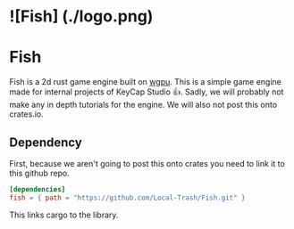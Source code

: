 # ![Fish] (./logo.png)

# Fish
Fish is a 2d rust game engine built on [wgpu](https://wgpu.rs). This is a simple game engine made for internal projects of KeyCap Studio :thumbsup:. Sadly, we will probably not make any in depth tutorials for the engine. We will also not post this onto crates.io. 

## Dependency
First, because we aren't going to post this onto crates you need to link it to this github repo. 
```toml
[dependencies]
fish = { path = "https://github.com/Local-Trash/Fish.git" }
```
This links cargo to the library.